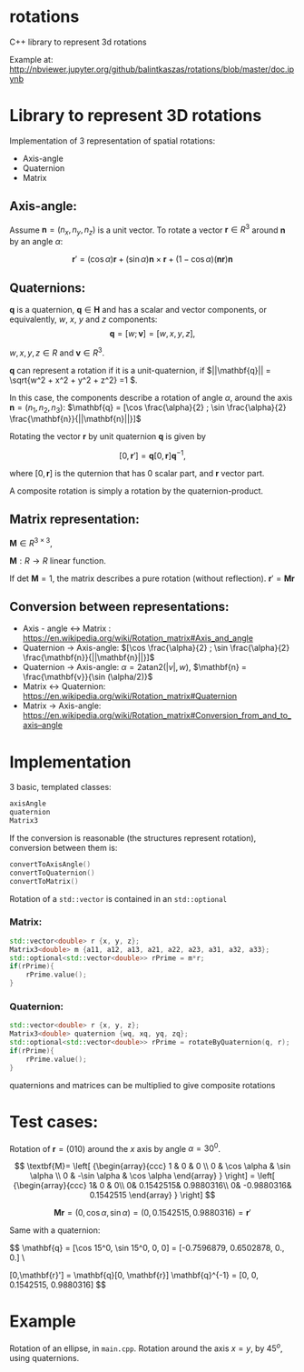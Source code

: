 # rotations
C++ library to represent 3d rotations

Example at:
http://nbviewer.jupyter.org/github/balintkaszas/rotations/blob/master/doc.ipynb

# Library to represent 3D rotations


Implementation of 3 representation of spatial rotations:

- Axis-angle
- Quaternion 
- Matrix

## Axis-angle:
Assume $\mathbf{n} = (n_x, n_y, n_z)$ is a unit vector. To rotate a vector $\mathbf{r}\in R^{3}$ around $\mathbf{n}$ by an angle $\alpha$:

$$
\mathbf{r}' = (\cos \alpha) \mathbf{r} + (\sin \alpha) \mathbf{n} \times \mathbf{r} + (1 - \cos \alpha)(\mathbf{n}\mathbf{r})\mathbf{n}
$$

## Quaternions:
$\mathbf{q}$ is a quaternion, $\mathbf{q} \in \mathbf{H}$ and has a scalar and vector components, or equivalently, $w$, $x$, $y$ and $z$ components:
$$
 \mathbf{q} = [w; \mathbf{v}] = [w, x, y, z],
$$

$w, x, y, z\in R$ and $\mathbf{v}\in R^3$.

$\mathbf{q}$ can represent a rotation if it is a unit-quaternion, if $||\mathbf{q}|| = \sqrt{w^2 + x^2 + y^2 + z^2} =1 $.

In this case, the components describe a rotation of angle $\alpha$, around the axis $\mathbf{n} = (n_1, n_2, n_3$): $\mathbf{q} = [\cos \frac{\alpha}{2} ; \sin \frac{\alpha}{2} \frac{\mathbf{n}}{||\mathbf{n}||}]$

Rotating the vector $\mathbf{r}$  by unit quaternion $\mathbf{q}$ is given by

$$
[0,\mathbf{r}'] = \mathbf{q} [0, \mathbf{r}] \mathbf{q}^{-1},
$$

where $[0, \mathbf{r}]$ is the quternion that has 0 scalar part, and $\mathbf{r}$ vector part.

A composite rotation is simply a rotation by the quaternion-product.


## Matrix representation:

$\mathbf{M} \in R^{3\times 3}$,

$\mathbf{M}: R \to R$ linear function. 

If det $\mathbf{M} = 1$, the matrix describes a pure rotation (without reflection). $\mathbf{r}' = \mathbf{M}\mathbf{r}$




## Conversion between representations: 

- Axis - angle <-> Matrix : https://en.wikipedia.org/wiki/Rotation_matrix#Axis_and_angle
- Quaternion -> Axis-angle: $[\cos \frac{\alpha}{2} ; \sin \frac{\alpha}{2} \frac{\mathbf{n}}{||\mathbf{n}||}]$
- Quaternion -> Axis-angle: $\alpha = 2 \text{atan2}(|v|, w)$, $\mathbf{n} = \frac{\mathbf{v}}{\sin (\alpha/2)}$
- Matrix <-> Quaternion: https://en.wikipedia.org/wiki/Rotation_matrix#Quaternion
- Matrix -> Axis-angle: https://en.wikipedia.org/wiki/Rotation_matrix#Conversion_from_and_to_axis–angle


# Implementation

3 basic, templated classes: 
```c++
axisAngle
quaternion
Matrix3
```

If the conversion is reasonable (the structures represent rotation), conversion between them is:

```c++
convertToAxisAngle()
convertToQuaternion()
convertToMatrix()
```

Rotation of a ```std::vector``` is contained in an ```std::optional```
### Matrix:
```c++
std::vector<double> r {x, y, z};
Matrix3<double> m {a11, a12, a13, a21, a22, a23, a31, a32, a33};
std::optional<std::vector<double>> rPrime = m*r;
if(rPrime){
    rPrime.value();
}
```

### Quaternion:
```c++
std::vector<double> r {x, y, z};
Matrix3<double> quaternion {wq, xq, yq, zq};
std::optional<std::vector<double>> rPrime = rotateByQuaternion(q, r);
if(rPrime){
    rPrime.value();
}
```

quaternions and matrices can be multiplied to give composite rotations 

# Test cases:

Rotation of $\mathbf{r} = (0 1 0)$ around the $x$ axis by angle $\alpha = 30^0$.

$$
   \textbf{M}=
  \left[ {\begin{array}{ccc}
   1 & 0 & 0 \\
   0 & \cos \alpha & \sin \alpha  \\
   0 & -\sin \alpha & \cos \alpha
  \end{array} } \right] =  \left[ {\begin{array}{ccc}
    1&  0 &  0\\
    0&  0.1542515&  0.9880316\\
    0& -0.9880316&  0.1542515
  \end{array} } \right]
$$

$$
\textbf{M}\textbf{r} = (0, \cos \alpha, \sin \alpha) = (0, 0.1542515, 0.9880316) = \textbf{r}'
$$

Same with a quaternion: 

$$
\mathbf{q} = [\cos 15^0, \sin 15^0, 0, 0] = [-0.7596879, 0.6502878, 0., 0.]  \\

[0,\mathbf{r}'] = \mathbf{q}[0, \mathbf{r}] \mathbf{q}^{-1} = [0, 0, 0.1542515, 0.9880316] 
$$

# Example 

Rotation of an ellipse, in ```main.cpp```. Rotation around the axis $x=y$, by $45^o$, using quaternions. 

